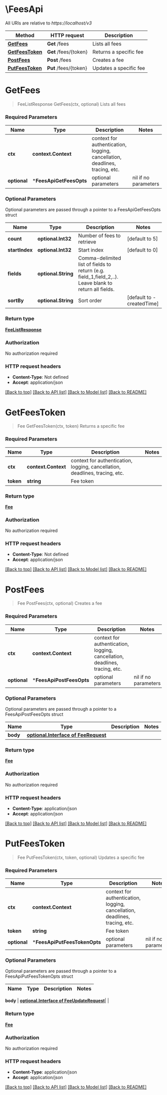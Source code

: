 # \FeesApi

All URIs are relative to *https://localhost/v3*

Method | HTTP request | Description
------------- | ------------- | -------------
[**GetFees**](FeesApi.md#GetFees) | **Get** /fees | Lists all fees
[**GetFeesToken**](FeesApi.md#GetFeesToken) | **Get** /fees/{token} | Returns a specific fee
[**PostFees**](FeesApi.md#PostFees) | **Post** /fees | Creates a fee
[**PutFeesToken**](FeesApi.md#PutFeesToken) | **Put** /fees/{token} | Updates a specific fee


# **GetFees**
> FeeListResponse GetFees(ctx, optional)
Lists all fees



### Required Parameters

Name | Type | Description  | Notes
------------- | ------------- | ------------- | -------------
 **ctx** | **context.Context** | context for authentication, logging, cancellation, deadlines, tracing, etc.
 **optional** | ***FeesApiGetFeesOpts** | optional parameters | nil if no parameters

### Optional Parameters
Optional parameters are passed through a pointer to a FeesApiGetFeesOpts struct

Name | Type | Description  | Notes
------------- | ------------- | ------------- | -------------
 **count** | **optional.Int32**| Number of fees to retrieve | [default to 5]
 **startIndex** | **optional.Int32**| Start index | [default to 0]
 **fields** | **optional.String**| Comma-delimited list of fields to return (e.g. field_1,field_2,..). Leave blank to return all fields. | 
 **sortBy** | **optional.String**| Sort order | [default to -createdTime]

### Return type

[**FeeListResponse**](FeeListResponse.md)

### Authorization

No authorization required

### HTTP request headers

 - **Content-Type**: Not defined
 - **Accept**: application/json

[[Back to top]](#) [[Back to API list]](../README.md#documentation-for-api-endpoints) [[Back to Model list]](../README.md#documentation-for-models) [[Back to README]](../README.md)

# **GetFeesToken**
> Fee GetFeesToken(ctx, token)
Returns a specific fee



### Required Parameters

Name | Type | Description  | Notes
------------- | ------------- | ------------- | -------------
 **ctx** | **context.Context** | context for authentication, logging, cancellation, deadlines, tracing, etc.
  **token** | **string**| Fee token | 

### Return type

[**Fee**](fee.md)

### Authorization

No authorization required

### HTTP request headers

 - **Content-Type**: Not defined
 - **Accept**: application/json

[[Back to top]](#) [[Back to API list]](../README.md#documentation-for-api-endpoints) [[Back to Model list]](../README.md#documentation-for-models) [[Back to README]](../README.md)

# **PostFees**
> Fee PostFees(ctx, optional)
Creates a fee



### Required Parameters

Name | Type | Description  | Notes
------------- | ------------- | ------------- | -------------
 **ctx** | **context.Context** | context for authentication, logging, cancellation, deadlines, tracing, etc.
 **optional** | ***FeesApiPostFeesOpts** | optional parameters | nil if no parameters

### Optional Parameters
Optional parameters are passed through a pointer to a FeesApiPostFeesOpts struct

Name | Type | Description  | Notes
------------- | ------------- | ------------- | -------------
 **body** | [**optional.Interface of FeeRequest**](FeeRequest.md)|  | 

### Return type

[**Fee**](fee.md)

### Authorization

No authorization required

### HTTP request headers

 - **Content-Type**: application/json
 - **Accept**: application/json

[[Back to top]](#) [[Back to API list]](../README.md#documentation-for-api-endpoints) [[Back to Model list]](../README.md#documentation-for-models) [[Back to README]](../README.md)

# **PutFeesToken**
> Fee PutFeesToken(ctx, token, optional)
Updates a specific fee



### Required Parameters

Name | Type | Description  | Notes
------------- | ------------- | ------------- | -------------
 **ctx** | **context.Context** | context for authentication, logging, cancellation, deadlines, tracing, etc.
  **token** | **string**| Fee token | 
 **optional** | ***FeesApiPutFeesTokenOpts** | optional parameters | nil if no parameters

### Optional Parameters
Optional parameters are passed through a pointer to a FeesApiPutFeesTokenOpts struct

Name | Type | Description  | Notes
------------- | ------------- | ------------- | -------------

 **body** | [**optional.Interface of FeeUpdateRequest**](FeeUpdateRequest.md)|  | 

### Return type

[**Fee**](fee.md)

### Authorization

No authorization required

### HTTP request headers

 - **Content-Type**: application/json
 - **Accept**: application/json

[[Back to top]](#) [[Back to API list]](../README.md#documentation-for-api-endpoints) [[Back to Model list]](../README.md#documentation-for-models) [[Back to README]](../README.md)

